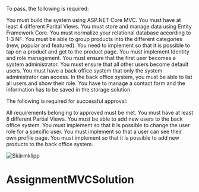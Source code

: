 To pass, the following is required:

You must build the system using ASP.NET Core MVC.
You must have at least 4 different Parital Views.
You must store and manage data using Entity Framework Core.
You must normalize your relational database according to 1-3 NF.
You must be able to group products into the different categories (new, popular and featured).
You need to implement so that it is possible to tap on a product and get to the product page.
You must implement Identity and role management.
You must ensure that the first user becomes a system administrator.
You must ensure that all other users become default users.
You must have a back office system that only the system administrator can access.
In the back office system, you must be able to list all users and show their role.
You have to manage a contact form and the information has to be saved in the storage solution.


The following is required for successful approval:

All requirements belonging to approved must be met.
You must have at least 8 different Partial Views.
You must be able to add new users to the back office system.
You must implement so that it is possible to change the user role for a specific user.
You must implement so that a user can see their own profile page.
You must implement so that it is possible to add new products to the back office system.


![Skärmklipp](https://user-images.githubusercontent.com/97985249/232505313-9344b47f-6321-40e7-b983-2d2c53c9a0f0.PNG)
# AssignmentMVCSolution
